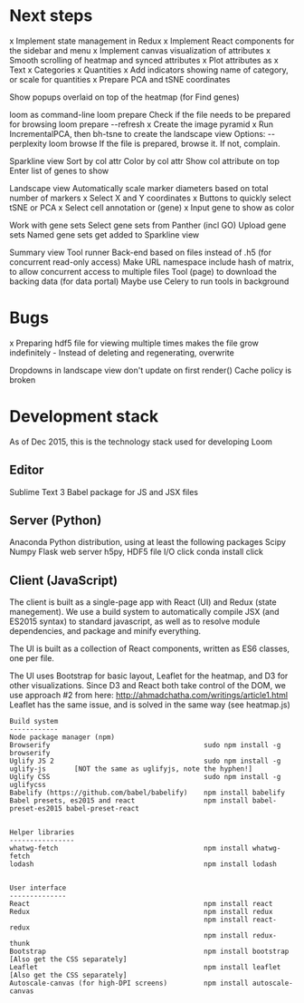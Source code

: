 
Next steps
==========

x Implement state management in Redux
x Implement React components for the sidebar and menu
x Implement canvas visualization of attributes
x Smooth scrolling of heatmap and synced attributes
x Plot attributes as
	x Text
	x Categories
	x Quantities
x Add indicators showing name of category, or scale for quantities
x Prepare PCA and tSNE coordinates

Show popups overlaid on top of the heatmap (for Find genes)


loom as command-line 
	loom prepare
		Check if the file needs to be prepared for browsing
	loom prepare --refresh
		x Create the image pyramid
		x Run IncrementalPCA, then bh-tsne to create the landscape view
		Options: --perplexity
	loom browse
		If the file is prepared, browse it. If not, complain.
		
Sparkline view
	Sort by col attr
	Color by col attr
	Show col attribute on top
	Enter list of genes to show

Landscape view
	Automatically scale marker diameters based on total number of markers
	x Select X and Y coordinates
	x Buttons to quickly select tSNE or PCA
	x Select cell annotation or (gene)
	x Input gene to show as color

Work with gene sets
	Select gene sets from Panther (incl GO)
	Upload gene sets
	Named gene sets get added to Sparkline view

Summary view
Tool runner
Back-end based on files instead of .h5 (for concurrent read-only access)
Make URL namespace include hash of matrix, to allow concurrent access to multiple files
Tool (page) to download the backing data (for data portal)
Maybe use Celery to run tools in background



Bugs
====

x Preparing hdf5 file for viewing multiple times makes the file grow indefinitely
	- Instead of deleting and regenerating, overwrite

Dropdowns in landscape view don't update on first render()
Cache policy is broken

Development stack
=================

As of Dec 2015, this is the technology stack used for developing Loom


Editor
------

Sublime Text 3
Babel package for JS and JSX files


Server (Python)
---------------

Anaconda Python distribution, using at least the following packages
	Scipy
	Numpy
	Flask web server
	h5py, HDF5 file I/O
	click					conda install click


Client (JavaScript)
-------------------

The client is built as a single-page app with React (UI) and Redux (state manegement). 
We use a build system to automatically compile JSX (and ES2015 syntax) to standard javascript, as well as
to resolve module dependencies, and package and minify everything.

The UI is built as a collection of React components, written as ES6 classes, one per file.

The UI uses Bootstrap for basic layout, Leaflet for the heatmap, and D3 for other visualizations.
Since D3 and React both take control of the DOM, we use approach #2 from here: http://ahmadchatha.com/writings/article1.html
Leaflet has the same issue, and is solved in the same way (see heatmap.js)


	Build system
	------------
	Node package manager (npm)						
	Browserify 										sudo npm install -g browserify
	Uglify JS 2 									sudo npm install -g uglify-js		[NOT the same as uglifyjs, note the hyphen!]
	Uglify CSS										sudo npm install -g uglifycss
	Babelify (https://github.com/babel/babelify)	npm install babelify
	Babel presets, es2015 and react 				npm install babel-preset-es2015 babel-preset-react


	Helper libraries
	----------------
	whatwg-fetch									npm install whatwg-fetch
	lodash											npm install lodash


	User interface
	--------------
	React 											npm install react
	Redux 											npm install redux
													npm install react-redux
													npm install redux-thunk
	Bootstrap										npm install bootstrap 				[Also get the CSS separately]
	Leaflet											npm install leaflet 				[Also get the CSS separately]
	Autoscale-canvas (for high-DPI screens)			npm install autoscale-canvas


